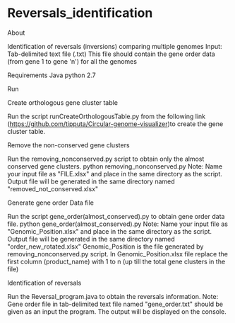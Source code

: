 # Reversals_identification

About

Identification of reversals (inversions) comparing multiple genomes
Input: Tab-delimited text file (.txt) This file should contain the gene order data (from gene 1 to gene 'n') for all the genomes

Requirements
Java python 2.7

Run

Create orthologous gene cluster table

Run the script runCreateOrthologousTable.py from the following link (https://github.com/tipputa/Circular-genome-visualizer)to create the gene cluster table.

Remove the non-conserved gene clusters

Run the removing_nonconserved.py script to obtain only the almost conserved gene clusters.
python removing_nonconserved.py
Note: Name your input file as "FILE.xlsx" and place in the same directory as the script. Output file will be generated in the same directory named "removed_not_conserved.xlsx"

Generate gene order Data file 

Run the script gene_order(almost_conserved).py to obtain gene order data file.
python gene_order(almost_conserved).py
Note: Name your input file as "Genomic_Position.xlsx" and place in the same directory as the script. Output file will be generated in the same directory named "order_new_rotated.xlsx"
Genomic_Position is the file generated by removing_nonconserved.py script.
In Genomic_Position.xlsx file replace the first column (product_name) with 1 to n (up till the total gene clusters in the file)

Identification of reversals

Run the Reversal_program.java to obtain the reversals information.
Note: Gene order file in tab-delimited text file named "gene_order.txt" should be given as an input the program. The output will be displayed on the console.

